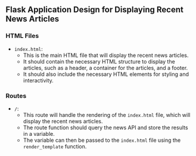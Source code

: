 ## Flask Application Design for Displaying Recent News Articles

### HTML Files

- `index.html`:
   - This is the main HTML file that will display the recent news articles.
   - It should contain the necessary HTML structure to display the articles, such as a header, a container for the articles, and a footer.
   - It should also include the necessary HTML elements for styling and interactivity.

### Routes

- `/`:
   - This route will handle the rendering of the `index.html` file, which will display the recent news articles.
   - The route function should query the news API and store the results in a variable.
   - The variable can then be passed to the `index.html` file using the `render_template` function.